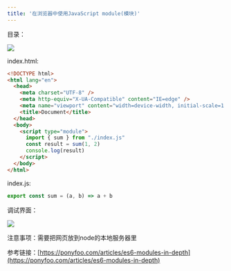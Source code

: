 ```yaml
---
title: '在浏览器中使用JavaScript module(模块)'
---   
```

目录：

![](https://img-blog.csdnimg.cn/20210517092927938.png?x-oss-processimage/watermark,type_ZmFuZ3poZW5naGVpdGk,shadow_10,text_aHR0cHM6Ly9ibG9nLmNzZG4ubmV0L3h1dG9uZ2Jhbw,size_16,color_FFFFFF,t_70)

index.html:

```html
<!DOCTYPE html>
<html lang="en">
  <head>
    <meta charset="UTF-8" />
    <meta http-equiv="X-UA-Compatible" content="IE=edge" />
    <meta name="viewport" content="width=device-width, initial-scale=1.0" />
    <title>Document</title>
  </head>
  <body>
    <script type="module">
      import { sum } from "./index.js"
      const result = sum(1, 2)
      console.log(result)
    </script>
  </body>
</html>
```

index.js:

```javascript
export const sum = (a, b) => a + b
```

调试界面：

![](https://img-blog.csdnimg.cn/20210517093058414.png?x-oss-processimage/watermark,type_ZmFuZ3poZW5naGVpdGk,shadow_10,text_aHR0cHM6Ly9ibG9nLmNzZG4ubmV0L3h1dG9uZ2Jhbw,size_16,color_FFFFFF,t_70)

注意事项：需要把网页放到node的本地服务器里

参考链接：[https://ponyfoo.com/articles/es6-modules-in-depth](https://ponyfoo.com/articles/es6-modules-in-depth)